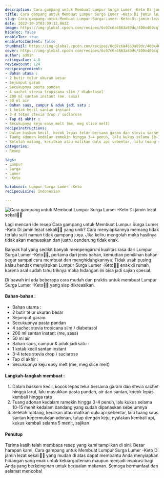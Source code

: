 ```yaml
---
description: Cara gampang untuk Membuat Lumpur Surga Lumer -Keto Di jamin lezat sekali"
title: Cara gampang untuk Membuat Lumpur Surga Lumer -Keto Di jamin lezat sekali
slug: Cara-gampang-untuk-Membuat-Lumpur-Surga-Lumer--Keto-Di-jamin-lezat-sekali
date: 2022-10-3T03:09:12.063Z
image: https://img-global.cpcdn.com/recipes/6c07c6a4663a89dc/400x400cq70/photo.jpg
hideToc: false
enableToc: true
enableTocContent: false
thumbnail: https://img-global.cpcdn.com/recipes/6c07c6a4663a89dc/400x400cq70/photo.jpg
cover: https://img-global.cpcdn.com/recipes/6c07c6a4663a89dc/400x400cq70/photo.jpg
author: admin
ratingvalue: 4.8
reviewcount: 124
recipeingredient:
- Bahan utama :
- 2 butir telur ukuran besar
- Sejumput garam
- Secukupnya pasta pandan
- 4 sachet stevia tropicana slim / diabetasol
- 200 ml santan instant (me, sasa)
- 50 ml air
- Bahan saus, campur & aduk jadi satu :
- 1 kotak kecil santan instant
- 3-4 tetes stevia drop / suclarose
- Tap di akhir :
- Secukupnya keju easy melt (me, meg slice melt)
recipeinstructions:
- Dalam baskom kecil, kocok lepas telur bersama garam dan stevia sachet hingga larut, lalu masukkan pasta pandan, air dan santan, kocok lepas kembali hingga rata
- Tuang adonan kedalam ramekin hingga 3-4 penuh, lalu kukus selama 10-15 menit kedalam dandang yang sudah dipanaskan sebelumnya
- Setelah matang, kecilkan atau matikan dulu api sebentar, lalu tuang saus santan kepermukaan adonan, tutup dengan keju, nyalakan kembali api, kukus kembali selama 5 menit, sajikan
categories:
- Resep

tags:
- Lumpur
- Surga
- Lumer
- -Keto

katakunci: Lumpur Surga Lumer -Keto
recipecuisine: Indonesian

---
```


![Cara gampang untuk Membuat Lumpur Surga Lumer -Keto Di jamin lezat sekali👩‍🍳](https://img-global.cpcdn.com/recipes/6c07c6a4663a89dc/400x400cq70/photo.jpg)

Lagi mencari ide resep Cara gampang untuk Membuat Lumpur Surga Lumer -Keto Di jamin lezat sekali👩‍🍳 yang unik? Cara menyiapkannya memang tidak terlalu sulit namun tidak gampang juga. Jika keliru mengolah maka hasilnya tidak akan memuaskan dan justru cenderung tidak enak.

Banyak hal yang sedikit banyak mempengaruhi kualitas rasa dari Lumpur Surga Lumer -Keto👩‍🍳, pertama dari jenis bahan, kemudian pemilihan bahan segar sampai cara membuat dan menghidangkannya. Tidak usah pusing kalau hendak menyiapkan Lumpur Surga Lumer -Keto👩‍🍳 enak di rumah, karena asal sudah tahu triknya maka hidangan ini bisa jadi sajian spesial.

Di bawah ini ada beberapa cara mudah dan praktis untuk membuat Lumpur Surga Lumer -Keto👩‍🍳 yang siap dikreasikan.

<!--inarticleads1-->

#### Bahan-bahan :

- Bahan utama :
- 2 butir telur ukuran besar
- Sejumput garam
- Secukupnya pasta pandan
- 4 sachet stevia tropicana slim / diabetasol
- 200 ml santan instant (me, sasa)
- 50 ml air
- Bahan saus, campur & aduk jadi satu :
- 1 kotak kecil santan instant
- 3-4 tetes stevia drop / suclarose
- Tap di akhir :
- Secukupnya keju easy melt (me, meg slice melt)

<!--inarticleads2-->

#### Langkah-langkah membuat :

1. Dalam baskom kecil, kocok lepas telur bersama garam dan stevia sachet hingga larut, lalu masukkan pasta pandan, air dan santan, kocok lepas kembali hingga rata
1. Tuang adonan kedalam ramekin hingga 3-4 penuh, lalu kukus selama 10-15 menit kedalam dandang yang sudah dipanaskan sebelumnya
1. Setelah matang, kecilkan atau matikan dulu api sebentar, lalu tuang saus santan kepermukaan adonan, tutup dengan keju, nyalakan kembali api, kukus kembali selama 5 menit, sajikan

#### Penutup

Terima kasih telah membaca resep yang kami tampilkan di sini. Besar harapan kami, Cara gampang untuk Membuat Lumpur Surga Lumer -Keto Di jamin lezat sekali👩‍🍳 yang mudah di atas dapat membantu Anda menyiapkan hidangan yang enak untuk keluarga/teman maupun menjadi inspirasi bagi Anda yang berkeinginan untuk berjualan makanan. Semoga bermanfaat dan selamat mencoba!